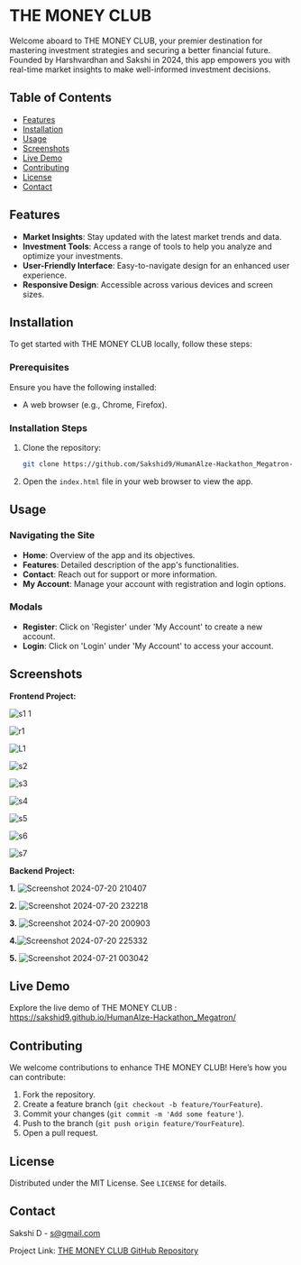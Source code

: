 
# THE MONEY CLUB

Welcome aboard to THE MONEY CLUB, your premier destination for mastering investment strategies and securing a better financial future. Founded by Harshvardhan and Sakshi in 2024, this app empowers you with real-time market insights to make well-informed investment decisions.

## Table of Contents

- [Features](#features)
- [Installation](#installation)
- [Usage](#usage)
- [Screenshots](#screenshots)
- [Live Demo](#live-demo)
- [Contributing](#contributing)
- [License](#license)
- [Contact](#contact)

## Features

- **Market Insights**: Stay updated with the latest market trends and data.
- **Investment Tools**: Access a range of tools to help you analyze and optimize your investments.
- **User-Friendly Interface**: Easy-to-navigate design for an enhanced user experience.
- **Responsive Design**: Accessible across various devices and screen sizes.

## Installation

To get started with THE MONEY CLUB locally, follow these steps:

### Prerequisites

Ensure you have the following installed:
- A web browser (e.g., Chrome, Firefox).

### Installation Steps

1. Clone the repository:
    ```sh
    git clone https://github.com/Sakshid9/HumanAlze-Hackathon_Megatron-.git
    ```
2. Open the `index.html` file in your web browser to view the app.

## Usage

### Navigating the Site

- **Home**: Overview of the app and its objectives.
- **Features**: Detailed description of the app's functionalities.
- **Contact**: Reach out for support or more information.
- **My Account**: Manage your account with registration and login options.

### Modals

- **Register**: Click on 'Register' under 'My Account' to create a new account.
- **Login**: Click on 'Login' under 'My Account' to access your account.

## Screenshots

**Frontend Project:**

![s1 1](https://github.com/user-attachments/assets/e1a43967-c993-4c56-932d-ca9977bd2dc0)

![r1](https://github.com/user-attachments/assets/c61060a7-d39f-46a5-895f-7f25d331a7d9)

![L1](https://github.com/user-attachments/assets/da183d59-c607-43a9-9f51-8d7745ce7e87)

![s2](https://github.com/user-attachments/assets/3a5a220a-9e09-4c5e-bb42-b996d5fd933c)

![s3](https://github.com/user-attachments/assets/6fd4311b-d38d-40e6-84db-6b4262185cde)

![s4](https://github.com/user-attachments/assets/200e09c2-ff3e-43a5-9e0b-4aef59baf602)

![s5](https://github.com/user-attachments/assets/e10b44ee-a2bb-4bf8-8cac-355243cf75b4)

![s6](https://github.com/user-attachments/assets/f5f4f6e8-1b3d-4b0d-b8fa-1dcc77a5eee5)

![s7](https://github.com/user-attachments/assets/015dfc42-5876-4b78-81c2-0d45a5227f4d)


**Backend Project:**

**1.** ![Screenshot 2024-07-20 210407](https://github.com/user-attachments/assets/35f56e15-b6e4-43d2-8f5d-99c40cc6f216)

**2.**  ![Screenshot 2024-07-20 232218](https://github.com/user-attachments/assets/9ec53d3e-c156-47d7-bbd1-f6433125fe1e)


**3.** ![Screenshot 2024-07-20 200903](https://github.com/user-attachments/assets/e8297731-48e8-45b7-8b7b-df30bdaf4fab)

**4.**![Screenshot 2024-07-20 225332](https://github.com/user-attachments/assets/1fd4c4ed-7e25-4cc3-9fec-c5acabaa9fa1) 

**5.** ![Screenshot 2024-07-21 003042](https://github.com/user-attachments/assets/20ea8f1a-8d94-4d62-a6c4-dd2824437399)


## Live Demo

Explore the live demo of THE MONEY CLUB : https://sakshid9.github.io/HumanAlze-Hackathon_Megatron/

## Contributing

We welcome contributions to enhance THE MONEY CLUB! Here’s how you can contribute:

1. Fork the repository.
2. Create a feature branch (`git checkout -b feature/YourFeature`).
3. Commit your changes (`git commit -m 'Add some feature'`).
4. Push to the branch (`git push origin feature/YourFeature`).
5. Open a pull request.

## License

Distributed under the MIT License. See `LICENSE` for details.

## Contact

Sakshi D - [s@gmail.com](mailto:dubeysakshi9292@gmail.com)

Project Link: [THE MONEY CLUB GitHub Repository](https://github.com/Sakshid9/HumanAlze-Hackathon_Megatron-)

